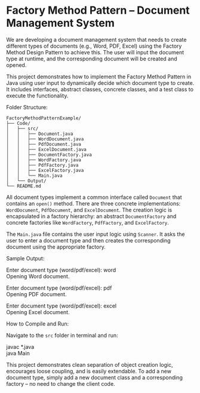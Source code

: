 # Factory Method Pattern – Document Management System

We are developing a document management system that needs to create different types of documents (e.g., Word, PDF, Excel) using the Factory Method Design Pattern to achieve this. The user will input the document type at runtime, and the corresponding document will be created and opened.

This project demonstrates how to implement the Factory Method Pattern in Java using user input to dynamically decide which document type to create. It includes interfaces, abstract classes, concrete classes, and a test class to execute the functionality.

Folder Structure:
```
FactoryMethodPatternExample/
├── Code/
│   ├── src/
│   │   ├── Document.java
│   │   ├── WordDocument.java
│   │   ├── PdfDocument.java
│   │   ├── ExcelDocument.java
│   │   ├── DocumentFactory.java
│   │   ├── WordFactory.java
│   │   ├── PdfFactory.java
│   │   ├── ExcelFactory.java
│   │   └── Main.java
│   └── Output/
└── README.md
```


All document types implement a common interface called `Document` that contains an `open()` method. There are three concrete implementations: `WordDocument`, `PdfDocument`, and `ExcelDocument`. The creation logic is encapsulated in a factory hierarchy: an abstract `DocumentFactory` and concrete factories like `WordFactory`, `PdfFactory`, and `ExcelFactory`.

The `Main.java` file contains the user input logic using `Scanner`. It asks the user to enter a document type and then creates the corresponding document using the appropriate factory.

Sample Output:

Enter document type (word/pdf/excel): word  
Opening Word document.

Enter document type (word/pdf/excel): pdf  
Opening PDF document.

Enter document type (word/pdf/excel): excel  
Opening Excel document.

How to Compile and Run:

Navigate to the `src` folder in terminal and run:

javac *.java  
java Main

This project demonstrates clean separation of object creation logic, encourages loose coupling, and is easily extendable. To add a new document type, simply add a new document class and a corresponding factory – no need to change the client code.


